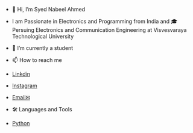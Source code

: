 - 👋 Hi, I’m Syed Nabeel Ahmed
-  I am Passionate in Electronics and Programming from India and 🎓 Persuing Electronics and Communication Engineering at Visvesvaraya Technological University 
- 🌱 I’m currently a student
- 📫 How to reach me
- [Linkdin](www.linkedin.com/in/syed-nabeel-ahmed-64052a32a)
- [Instagram](https://www.instagram.com/themorningstar.na?igsh=cGFiYXIwZjh1dmZ6)
- [Email✉](nabeelahmedna7860@gmail.com)
  
- 🛠️ Languages and Tools
- [Python](www.python.org)
  
<!---
nabeelsyed11/nabeelsyed11 is a ✨ special ✨ repository because its `README.md` (this file) appears on your GitHub profile.
You can click the Preview link to take a look at your changes.
--->
